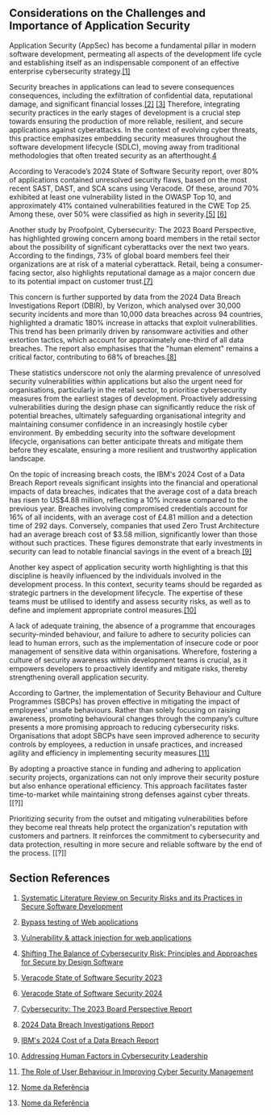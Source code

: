 ## Considerations on the Challenges and Importance of Application Security

Application Security (AppSec) has become a fundamental pillar in modern software development, permeating all aspects of the development life cycle and establishing itself as an indispensable component of an effective enterprise cybersecurity strategy.[[1]](#ref-1)

Security breaches in applications  can lead to severe consequences consequences, including the exfiltration of confidential data, reputational damage, and significant financial losses.[[2]](#ref-2) [[3]](#ref-3) Therefore, integrating security practices in the early stages of development is a crucial step towards ensuring the production of more reliable, resilient, and secure applications against cyberattacks. In the context of evolving cyber threats, this practice emphasizes embedding security measures throughout the software development lifecycle (SDLC), moving away from traditional methodologies that often treated security as an afterthought.[4](#ref-4)

According to Veracode’s 2024 State of Software Security report, over 80% of applications contained unresolved security flaws, based on the most recent SAST, DAST, and SCA scans using Veracode. Of these, around 70% exhibited at least one vulnerability listed in the OWASP Top 10, and approximately 41% contained vulnerabilities featured in the CWE Top 25. Among these, over 50% were classified as high in severity.[[5]](#ref-5) [[6]](#ref-6)

Another study by Proofpoint, Cybersecurity: The 2023 Board Perspective, has highlighted growing concern among board members in the retail sector about the possibility of significant cyberattacks over the next two years. According to the findings, 73% of global board members feel their organizations are at risk of a material cyberattack. Retail, being a consumer-facing sector, also highlights reputational damage as a major concern due to its potential impact on customer trust.[[7]](#ref-7)

This concern is further supported by data from the 2024 Data Breach Investigations Report (DBIR), by Verizon, which analysed over 30,000 security incidents and more than 10,000 data breaches across 94 countries, highlighted a dramatic 180% increase in attacks that exploit vulnerabilities. This trend has been primarily driven by ransomware activities and other extortion tactics, which account for approximately one-third of all data breaches. The report also emphasises that the "human element" remains a critical factor, contributing to 68% of breaches.[[8]](#ref-8)

These statistics underscore not only the alarming prevalence of unresolved security vulnerabilities within applications but also the urgent need for organisations, particularly in the retail sector, to prioritise cybersecurity measures from the earliest stages of development. Proactively addressing vulnerabilities during the design phase can significantly reduce the risk of potential breaches, ultimately safeguarding organisational integrity and maintaining consumer confidence in an increasingly hostile cyber environment. By embedding security into the software development lifecycle, organisations can better anticipate threats and mitigate them before they escalate, ensuring a more resilient and trustworthy application landscape.

On the topic of increasing breach costs, the IBM's 2024 Cost of a Data Breach Report reveals significant insights into the financial and operational impacts of data breaches, indicates that the average cost of a data breach has risen to US$4.88 million, reflecting a 10% increase compared to the previous year. Breaches involving compromised credentials account for 16% of all incidents, with an average cost of £4.81 million and a detection time of 292 days. Conversely, companies that used Zero Trust Architecture had an average breach cost of $3.58 million, significantly lower than those without such practices. These figures demonstrate that early investments in security can lead to notable financial savings in the event of a breach.[[9]](#ref-9)

Another key aspect of application security worth highlighting is that this discipline is heavily influenced by the individuals involved in the development process. In this context, security teams should be regarded as strategic partners in the development lifecycle. The expertise of these teams must be utilised to identify and assess security risks, as well as to define and implement appropriate control measures.[[10]](#ref-10)

A lack of adequate training, the absence of a programme that encourages security-minded behaviour, and failure to adhere to security policies can lead to human errors, such as the implementation of insecure code or poor management of sensitive data within organisations. Wherefore, fostering a culture of security awareness within development teams is crucial, as it empowers developers to proactively identify and mitigate risks, thereby strengthening overall application security.

According to Gartner, the implementation of Security Behaviour and Culture Programmes (SBCPs) has proven effective in mitigating the impact of employees' unsafe behaviours. Rather than solely focusing on raising awareness, promoting behavioural changes through the company’s culture presents a more promising approach to reducing cybersecurity risks. Organisations that adopt SBCPs have seen improved adherence to security controls by employees, a reduction in unsafe practices, and increased agility and efficiency in implementing security measures.[[11]](#ref-11)

By adopting a proactive stance in funding and adhering to application security projects, organizations can not only improve their security posture but also enhance operational efficiency. This approach facilitates faster time-to-market while maintaining strong defenses against cyber threats. [[?]]

Prioritizing security from the outset and mitigating vulnerabilities before they become real threats help protect the organization's reputation with customers and partners. It reinforces the commitment to cybersecurity and data protection, resulting in more secure and reliable software by the end of the process. [[?]]

## Section References

1. <a name="ref-1"></a>[Systematic Literature Review on Security Risks and its Practices in Secure Software Development](https://ieeexplore.ieee.org/document/9669954) <!-- REF-34 -->
2. <a name="ref-2"></a>[Bypass testing of Web applications](https://ieeexplore.ieee.org/document/1383117) <!-- REF-38 -->
3. <a name="ref-3"></a>[Vulnerability & attack injection for web applications](https://ieeexplore.ieee.org/document/5270349) <!-- REF-39 -->
4. <a name="ref-4"></a>[Shifting The Balance of Cybersecurity Risk: Principles and Approaches for Secure by Design Software](https://www.cisa.gov/securebydesign) <!-- REF-40 -->
5. <a name="ref-5"></a>[Veracode State of Software Security 2023](https://www.veracode.com/state-software-security-2023-report) <!-- REF-42 -->
6. <a name="ref-6"></a>[Veracode State of Software Security 2024](https://www.veracode.com/sites/default/files/2024-02/SOSS-Report-2024.pdf) <!-- REF-43 -->
7. <a name="ref-7"></a>[Cybersecurity: The 2023 Board Perspective Report](https://www.proofpoint.com/us/resources/white-papers/board-perspective-report?utm_source=webinar) <!-- REF-44 -->
8. <a name="ref-8"></a>[2024 Data Breach Investigations Report](https://www.verizon.com/business/resources/reports/2024-dbir-data-breach-investigations-report.pdf) <!-- REF-45 -->
9. <a name="ref-9"></a>[IBM's 2024 Cost of a Data Breach Report](https://www.ibm.com/downloads/cas/50ALZL8W) <!-- REF-46 -->
10. <a name="ref-9"></a>[Addressing Human Factors in Cybersecurity Leadership](https://mdpi-res.com/d_attachment/jcp/jcp-02-00029/article_deploy/jcp-02-00029-v2.pdf?version=1658727040) <!-- REF-48 -->
11. <a name="ref-9"></a>[The Role of User Behaviour in Improving Cyber Security Management](https://doi.org/10.3389/fpsyg.2021.561011) <!-- REF-49 -->

12. <a name="ref-9"></a>[Nome da Referência](https://doi.org/10.3389/fpsyg.2021.561011) <!-- REF- -->

13. <a name="ref-9"></a>[Nome da Referência](https://doi.org/10.3389/fpsyg.2021.561011) <!-- REF- -->